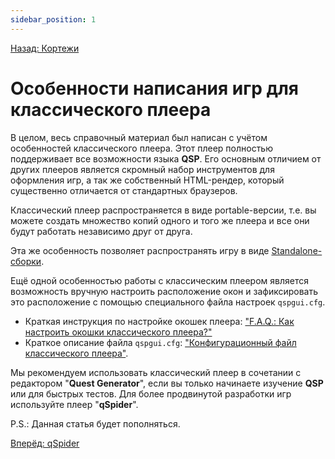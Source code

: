 ```yaml
---
sidebar_position: 1
---
```

[Назад: Кортежи](../../programming/tuples.md)

# Особенности написания игр для классического плеера

В целом, весь справочный материал был написан с учётом особенностей классического плеера. Этот плеер полностью поддерживает все возможности языка **QSP**. Его основным отличием от других плееров является скромный набор инструментов для оформления игр, а так же собственный HTML-рендер, который существенно отличается от стандартных браузеров.

Классический плеер распространяется в виде portable-версии, т.е. вы можете создать множество копий одного и того же плеера и все они будут работать независимо друг от друга.

Эта же особенность позволяет распространять игру в виде [Standalone-сборки](../../hide/classic_standalone.md).

Ещё одной особенностью работы с классическим плеером является возможность вручную настроить расположение окон и зафиксировать это расположение с помощью специального файла настроек `qspgui.cfg`.

* Краткая инструкция по настройке окошек плеера: ["F.A.Q.: Как настроить окошки классического плеера?"](https://aleksversus.github.io/howdo_faq/pages/kak_nastroit__okna_0056.html#faq_10_05)
* Краткое описание файла `qspgui.cfg`: ["Конфигурационный файл классического плеера"](https://aleksversus.github.io/howdo_faq/articles/classic.config_0005.html).

Мы рекомендуем использовать классический плеер в сочетании с редактором "**Quest Generator**", если вы только начинаете изучение **QSP** или для быстрых тестов. Для более продвинутой разработки игр используйте плеер "**qSpider**".

P.S.: Данная статья будет пополняться.

[Вперёд: qSpider](../qspider/index.md)
